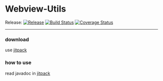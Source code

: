 # Webview-Utils

Release:
[![Release](https://jitpack.io/v/Qixingchen/Webview-Utils.svg?style=flat-square)](https://jitpack.io/#Qixingchen/Webview-Utils)
[![Build Status](https://travis-ci.org/Qixingchen/Webview-Utils.svg?branch=master)](https://travis-ci.org/Qixingchen/Webview-Utils)
[![Coverage Status](https://coveralls.io/repos/github/Qixingchen/Webview-Utils/badge.svg)](https://coveralls.io/github/Qixingchen/Webview-Utils)

---
### download

 use [jitpack](https://jitpack.io/#Qixingchen/Webview-Utils)

### how to use

read javadoc in [jitpack](https://jitpack.io/com/github/Qixingchen/Webview-Utils/-SNAPSHOT/javadoc/)
